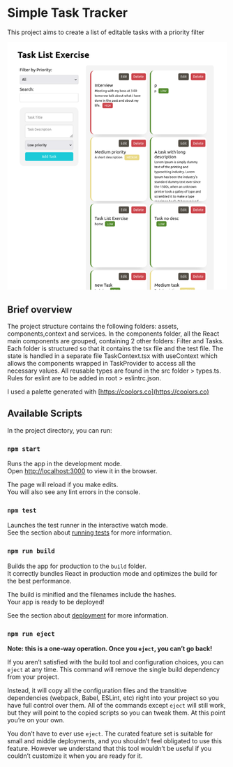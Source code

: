 # Simple Task Tracker

This project aims to create a list of editable tasks with a priority filter

![Preview image.](src/assets/preview.png "Preview")
## Brief overview
The project structure contains the following folders: assets, components,context and services. In the components folder, all the React main components are grouped, containing 2 other folders: Filter and Tasks. Each folder is structured so that it contains the tsx file and the test file.
The state is handled in a separate file TaskContext.tsx with useContext which allows the components wrapped in TaskProvider to access all the necessary values.
All reusable types are found in the src folder > types.ts.  
Rules for eslint are to be added in root > eslintrc.json.

I used a palette generated with [https://coolors.co](https://coolors.co)
## Available Scripts

In the project directory, you can run:

### `npm start`

Runs the app in the development mode.\
Open [http://localhost:3000](http://localhost:3000) to view it in the browser.

The page will reload if you make edits.\
You will also see any lint errors in the console.

### `npm test`

Launches the test runner in the interactive watch mode.\
See the section about [running tests](https://facebook.github.io/create-react-app/docs/running-tests) for more information.

### `npm run build`

Builds the app for production to the `build` folder.\
It correctly bundles React in production mode and optimizes the build for the best performance.

The build is minified and the filenames include the hashes.\
Your app is ready to be deployed!

See the section about [deployment](https://facebook.github.io/create-react-app/docs/deployment) for more information.

### `npm run eject`

**Note: this is a one-way operation. Once you `eject`, you can’t go back!**

If you aren’t satisfied with the build tool and configuration choices, you can `eject` at any time. This command will remove the single build dependency from your project.

Instead, it will copy all the configuration files and the transitive dependencies (webpack, Babel, ESLint, etc) right into your project so you have full control over them. All of the commands except `eject` will still work, but they will point to the copied scripts so you can tweak them. At this point you’re on your own.

You don’t have to ever use `eject`. The curated feature set is suitable for small and middle deployments, and you shouldn’t feel obligated to use this feature. However we understand that this tool wouldn’t be useful if you couldn’t customize it when you are ready for it.
